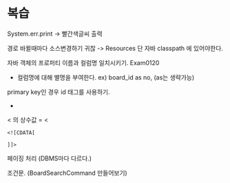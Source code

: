 # 복습

System.err.print -> 빨간색글씨 출력

경로 바뀔때마다 소스변경하기 귀찮 -> Resources 단 자바 classpath 에 있어야한다.

자바 객체의 프로퍼티 이름과 컬럼명 일치시키기. Exam0120
- 컬럼명에 대해 별명을 부여한다. ex) board_id as no, (as는 생략가능)

primary key인 경우 id 태그를 사용하기.
- <id column="board_id"  property="no"/>

< 의 상수값 = &lt;
```
<![CDATA[

]]>
```

페이징 처리 (DBMS마다 다르다.)


조건문. (BoardSearchCommand 만들어보기)



